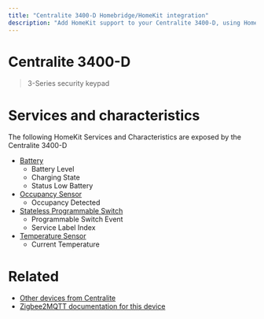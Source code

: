 ```yaml
---
title: "Centralite 3400-D Homebridge/HomeKit integration"
description: "Add HomeKit support to your Centralite 3400-D, using Homebridge, Zigbee2MQTT and homebridge-z2m."
---
```

<!---
This file has been GENERATED using src/docgen/docgen.ts
DO NOT EDIT THIS FILE MANUALLY!
-->
# Centralite 3400-D
> 3-Series security keypad


# Services and characteristics
The following HomeKit Services and Characteristics are exposed by
the Centralite 3400-D

* [Battery](../../battery.md)
  * Battery Level
  * Charging State
  * Status Low Battery
* [Occupancy Sensor](../../sensors.md)
  * Occupancy Detected
* [Stateless Programmable Switch](../../action.md)
  * Programmable Switch Event
  * Service Label Index
* [Temperature Sensor](../../sensors.md)
  * Current Temperature


# Related
* [Other devices from Centralite](../index.md#centralite)
* [Zigbee2MQTT documentation for this device](https://www.zigbee2mqtt.io/devices/3400-D.html)